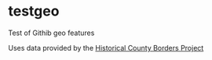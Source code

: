 # testgeo
Test of Githib geo features

Uses data provided by the [Historical County Borders Project](http://www.county-borders.co.uk)
